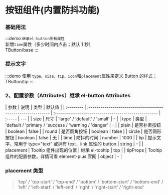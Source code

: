 # 按钮组件(内置防抖功能)

### 基础用法

:::demo `继承el-button所有属性` <br/>新增`time`属性（多少时间内点击；默认 1 秒）<br/>
TButton/base
:::

### 提示文字

:::demo 使用 `type、size、tip、icon`和`placement`属性来定义 Button 的样式；
TButton/tip
:::

### 2、配置参数（Attributes）继承 el-button Attributes

| 参数      | 说明                                                         | 类型                                                 | 默认值 |
| :-------- | :----------------------------------------------------------- | :--------------------------------------------------- | :----- | --- |
| size      | 尺寸                                                         | 'large' / 'default' / 'small'                        | -      |
| type      | 类型                                                         | 'default / 'primary / 'success / 'warning / 'danger' | -      |
| plain     | 是否朴素按钮                                                 | boolean                                              | false  |
| round     | 是否圆角按钮                                                 | boolean                                              | false  |
| circle    | 是否圆形按钮                                                 | boolean                                              | false  | 无  |
| time      | 防抖的时间                                                   | number                                               | 1000   |
| tip       | 提示文字，常用于 type="text" 或拥有 text，link 属性的 button | string                                               | -      |
| placement | Tooltip 组件出现的位置                                       | 继承 el-tooltip                                      | top    |
| tipProps  | Tooltip 组件的配置参数，详情可看 element-plus 官网           | object                                               | -      |

### placement 类型

> 'top' / 'top-start' / 'top-end' / 'bottom' / 'bottom-start' / 'bottom-end' / 'left' / 'left-start' / 'left-end' / 'right' / 'right-start' / 'right-end'
